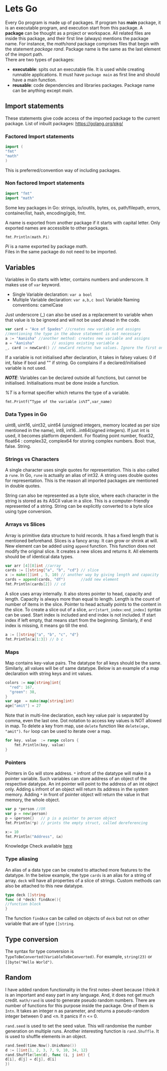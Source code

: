 # Lets Go

Every Go program is made up of packages. If program has **main** package, it is an executable program, and execution
start from this package. A **package** can be thought as a project or workspace. All related files are inside this
package, and their first line (always) mentions the package name. For instance, the _math/rand_
package comprises files that begin with the statement _package rand_. Package name is the same as the last element of
the import path.  
There are two types of packages:

* **executable**: spits out an executable file. It is used while creating runnable applications. It must
  have ```package main``` as first line and should have a main function.
* **reusable**: code dependencies and libraries packages. Package name can be anything except *main*.

## Import statements

These statements give code access of the imported package to the current package. List of inbuilt
packages: https://golang.org/pkg/

### Factored Import statements

```go
import (
"fmt"
"math"
)
```

This is preferred/convention way of including packages.

### Non factored Import statements

```go
import "fmt"
import "math"
```

Some key packages in Go: strings, io/ioutils, bytes, os, path/filepath, errors, container/list, hash, encoding/gob, fmt.

A name is exported from another package if it starts with capital letter. Only exported names are accessible to other
packages.

```go
fmt.Println(math.Pi)
```

_Pi_ is a name exported by package _math_.  
Files in the same package do not need to be imported.

## Variables

Variables in Go starts with letter, contains numbers and underscore. It makes use of `var` keyword.

* Single Variable declaration: `var a bool`
* Multiple Variable declaration: `var a,b,c bool`
  Variable Naming conventions: camelCase

Just underscore (_) can also be used as a replacement to variable when that value is to be ignored and will not be used
ahead in the code.

```go
var card = "Ace of Spades" //creates new variable and assigns
//mentioning the type in the above statement is not necessary
a := "Aanisha" //another method: creates new variable and assigns
a = "Aanisha"        // assigns existing variable a
_, card := newCard() // newCard returns two values. Ignore the first one.
```

If a variable is not initialised after declaration, it takes in falsey values: 0 if int, false if bool and "" if string.
Go complains if a declared/initialised variable is not used.

***NOTE***: Variables can be declared outside all functions, but cannot be initialised. Initialisations must be done
inside a function.

_%T_ is a format specifier which returns the type of a variable.
```
fmt.Printf(“Type of the variable is%T”,var_name)
```

### Data Types in Go

uint8, uint16, uint32, uint64 (unsigned integers, memory located as per size mentioned in the name), int8,
int16...int64(signed integers). If just int is used, it becomes platform dependent. For floating point number, float32,
float64 : complex32, complex64 for storing complex numbers. Bool: true, false. String.

### Strings vs Characters

A single character uses single quotes for representation. This is also called a `rune`. In Go, `rune` is actually an
alias of int32. A string uses double quotes for representation. This is the reason all imported packages are mentioned
in double quotes.

String can also be represented as a byte slice, where each character in the string is stored as its ASCII value in a
slice. This is a computer-friendly represented of a string. String can be explicitly converted to a byte slice using
type conversion.

### Arrays vs Slices

Array is primitive data structure to hold records. It has a fixed length that is mentioned beforehand. Slices is a fancy
array. It can grow or shrink at will. New element can be added using `append` function. This function does not modify
the original slice. It creates a new slices and returns it. All elements should be of identical data types.

```go
var arr [4][8]int //array
cards := []string{"a", "b", "cd"} // slice
x := make([]int , 5, 10) // another way by giving length and capacity
cards = append(cards, "df")       //add new element
fmt.Println(cards[2]) // cd
```

A slice uses array internally. It also stores pointer to head, capacity and length. Capacity is always more than equal
to length. Length is the count of number of items in the slice. Pointer to head actually points to the content in the
slice. To create a slice out of a slice, `arr[start_index:end_index]` syntax can be used. Start index is included and
end index is not included. If start index if left empty, that means start from the beginning. Similarly, if end index is
missing, it means go till the end.

```go
a := []string{"a", "b", "c", "d"}
fmt.Println(a[1:3]) // b c
```

### Maps

Map contains key-value pairs. The datatype for all keys should be the same. Similarly, all values will be of same
datatype. Below is an example of a map declaration with string keys and int values.
```go
colors := map[string]int{
  "red": 167,
  "green": 38,
}
var age  = make(map[string]int)
age["amit"] = 27
```
Note that in multi-line declaration, each key value pair is separated by comma, even the last one.
Dot notation to access key values is NOT allowed in map. 
To delete a key from map, use `delete` function like `delete(age, "amit")`.
`for` loop can be used to iterate over a map.
```go
for key, value  := range colors {
	fmt.Println(key, value)
}
```
### Pointers

Pointers in Go will store address. `*` infront of the datatype will make it a pointer variable. Such variables can store
address of an object of the respective datatype. An int pointer will point to the address of an int object only.
Adding `&` infront of an object will return its address in the system memory. Adding `*` in front of pointer object will
return the value in that memory, the whole object.

```go
var p *person //OR
var p = new(person)
p = &person{}   // p is a pointer to person object
fmt.Println(*p) // prints the empty struct, called dereferencing 

x:= 10
fmt.Println("Address", &x)
```

Knowledge Check available [here](./single_page_scripts/knowledge_check.go)

### Type aliasing

An alias of a data type can be created to attached more features to the datatype. In the below example, the type `cards`
is an alias for a string of array. `deck` will have all properties of a slice of strings. Custom methods can also be
attached to this new datatype.

```go
type deck []string
func (d *deck) findAce(){
//function block
}
```

The function `findAce` can be called on objects of `deck` but not on other variable that are of type `[]string`.

## Type conversion

The syntax for type conversion is `TypeToBeConverted(VariableToBeConverted)`. For example,
`string(23)` or `[]byte("Hello World")`.

## Random

I have added random functionality in the first notes-sheet because I think it is an important and easy part in any
language. And, it does not get much credit. `math/rand` is used to generate pseudo random numbers. There are number of
functions for this purpose inside the package. One of them is `Intn`. It takes an integer n as parameter, and returns a
pseudo-random integer between 0 and <n. It panics if n <= 0.

`rand.seed` is used to set the seed value. This will randomise the number generation on multiple runs. Another
interesting function is `rand.Shuffle`. It is used to shuffle elements in an object.

```go
rand.Seed(time.Now().UnixNano())
d := []int{1, 2, 3, 7, 9, 10, 34, 12}
rand.Shuffle(len(d), func (i, j int) {
d[i], d[j] = d[j], d[i]
})
```